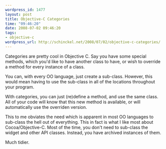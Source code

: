 ```yaml
--- 
wordpress_id: 1477
layout: post
title: Objective-C Categories
time: "09:46:20"
date: 2008-07-02 09:46:20
tags: 
- objective-c
wordpress_url: http://schinckel.net/2008/07/02/objective-c-categories/
---
```

Categories are pretty cool in Objective C. Say you have some special methods, which you'd like to have another class to have, or wish to override a method for every instance of a class.

You can, with every OO language, just create a sub-class. However, this would mean having to use the sub-class in all of the locations throughout your program.

With categories, you can just (re)define a method, and use the same class. All of your code will know that this new method is available, or will automatically use the overriden version.

This to me obviates the need which is apparent in most OO languages to sub-class the hell out of everything. This in fact is what I like most about Cocoa/Objective-C. Most of the time, you don't need to sub-class the widget and other API classes. Instead, you have archived instances of them.

Much tidier.
